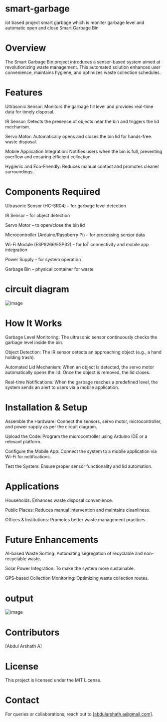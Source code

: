 # smart-garbage
iot based project smart garbage which is moniter garbage level and automatic open and close
Smart Garbage Bin

# Overview

The Smart Garbage Bin project introduces a sensor-based system aimed at revolutionizing waste management. This automated solution enhances user convenience, maintains hygiene, and optimizes waste collection schedules.

# Features

Ultrasonic Sensor: Monitors the garbage fill level and provides real-time data for timely disposal.

IR Sensor: Detects the presence of objects near the bin and triggers the lid mechanism.

Servo Motor: Automatically opens and closes the bin lid for hands-free waste disposal.

Mobile Application Integration: Notifies users when the bin is full, preventing overflow and ensuring efficient collection.

Hygienic and Eco-Friendly: Reduces manual contact and promotes cleaner surroundings.

# Components Required

Ultrasonic Sensor (HC-SR04) – for garbage level detection

IR Sensor – for object detection

Servo Motor – to open/close the bin lid

Microcontroller (Arduino/Raspberry Pi) – for processing sensor data

Wi-Fi Module (ESP8266/ESP32) – for IoT connectivity and mobile app integration

Power Supply – for system operation

Garbage Bin – physical container for waste

# circuit diagram
![image](https://github.com/user-attachments/assets/69d4ecc2-f93d-49cc-88d6-17224d306e10)


# How It Works

Garbage Level Monitoring: The ultrasonic sensor continuously checks the garbage level inside the bin.

Object Detection: The IR sensor detects an approaching object (e.g., a hand holding trash).

Automated Lid Mechanism: When an object is detected, the servo motor automatically opens the lid. Once the object is removed, the lid closes.

Real-time Notifications: When the garbage reaches a predefined level, the system sends an alert to users via a mobile application.

# Installation & Setup

Assemble the Hardware: Connect the sensors, servo motor, microcontroller, and power supply as per the circuit diagram.

Upload the Code: Program the microcontroller using Arduino IDE or a relevant platform.

Configure the Mobile App: Connect the system to a mobile application via Wi-Fi for notifications.

Test the System: Ensure proper sensor functionality and lid automation.

# Applications

Households: Enhances waste disposal convenience.

Public Places: Reduces manual intervention and maintains cleanliness.

Offices & Institutions: Promotes better waste management practices.

# Future Enhancements

AI-based Waste Sorting: Automating segregation of recyclable and non-recyclable waste.

Solar Power Integration: To make the system more sustainable.

GPS-based Collection Monitoring: Optimizing waste collection routes.

# output
![image](https://github.com/user-attachments/assets/fb87e652-a07e-4f4d-b674-b4aadc51a387)


# Contributors

[Abdul Arshath A]


# License

This project is licensed under the MIT License.

# Contact

For queries or collaborations, reach out to [abdularshath.a@gmail.com].
